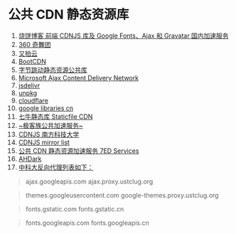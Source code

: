 # 公共 CDN 静态资源库

1. [烧饼博客 前端 CDNJS 库及 Google Fonts、Ajax 和 Gravatar 国内加速服务](https://u.sb/css-cdn/)
1. [360 奇舞团](https://cdn.baomitu.com/)
1. [又拍云](http://jscdn.upai.com/)
1. [BootCDN](https://www.bootcdn.cn/)
1. [字节跳动静态资源公共库](http://cdn.bytedance.com/)
1. [Microsoft Ajax Content Delivery Network](https://docs.microsoft.com/en-us/aspnet/ajax/cdn/overview)
1. [jsdelivr](https://www.jsdelivr.com/)
1. [unpkg](https://unpkg.com/)
1. [cloudflare ](https://cdnjs.com/)
1. [google libraries cn](https://developers.google.cn/speed/libraries)
1. [七牛静态库 Staticfile CDN](http://staticfile.org/)
1. [~极客族公共加速服务~](https://cdn.geekzu.org/cached.html)
1. [CDNJS 南方科技大学](https://mirrors.sustech.edu.cn/help/cdnjs.html)
1. [CDNJS mirror list ](https://mirrorz.org/list/cdnjs)
1. [公共 CDN 静态资源加速服务 7ED Services ](https://www.7ed.net/start/public-cdn.html)
1. [AHDark](https://www.sourcegcdn.com/)
1. [中科大反向代理列表如下：](https://mirrors.ustc.edu.cn/)

> ajax.googleapis.com ajax.proxy.ustclug.org

> themes.googleusercontent.com google-themes.proxy.ustclug.org

> fonts.gstatic.com fonts.gstatic.cn

> fonts.googleapis.com fonts.googleapis.cn
